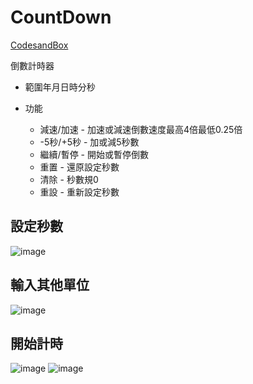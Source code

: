 # CountDown

[CodesandBox](https://codesandbox.io/s/countdown-jwjfw)   

倒數計時器

* 範圍年月日時分秒

* 功能
  * 減速/加速 - 加速或減速倒數速度最高4倍最低0.25倍
  * -5秒/+5秒 - 加或減5秒數
  * 繼續/暫停 - 開始或暫停倒數
  * 重置 - 還原設定秒數
  * 清除 - 秒數規0
  * 重設 - 重新設定秒數

## 設定秒數
![image](https://user-images.githubusercontent.com/34929382/123053040-0d379100-d436-11eb-8c32-61ffbc8bfa71.png)
## 輸入其他單位
![image](https://user-images.githubusercontent.com/34929382/123053022-06108300-d436-11eb-9f87-111b3136d8b3.png)
## 開始計時
![image](https://user-images.githubusercontent.com/34929382/123053147-2dffe680-d436-11eb-9ec4-c56aba55bf44.png)
![image](https://user-images.githubusercontent.com/34929382/123043402-cf813b00-d42a-11eb-87d4-f30688db0238.png)
